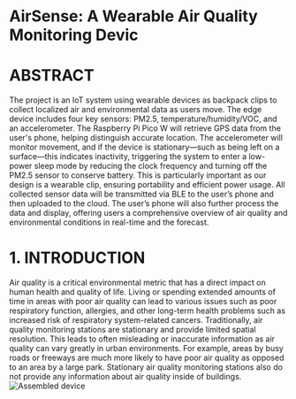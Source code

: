 # AirSense: A Wearable Air Quality Monitoring Devic

# ABSTRACT
 The project is an IoT system using wearable devices as backpack
 clips to collect localized air and environmental data as users
 move. The edge device includes four key sensors: PM2.5,
 temperature/humidity/VOC, and an accelerometer. The Raspberry
 Pi Pico W will retrieve GPS data from the user's phone, helping
 distinguish accurate location. The accelerometer will monitor
 movement, and if the device is stationary—such as being left on a
 surface—this indicates inactivity, triggering the system to enter a
 low-power sleep mode by reducing the clock frequency and
 turning off the PM2.5 sensor to conserve battery. This is
 particularly important as our design is a wearable clip, ensuring
 portability and efficient power usage. All collected sensor data
 will be transmitted via BLE to the user’s phone and then uploaded
 to the cloud. The user’s phone will also further process the data
 and display, offering users a comprehensive overview of air
 quality and environmental conditions in real-time and the forecast.

# 1. INTRODUCTION
 Air quality is a critical environmental metric that has a direct
 impact on human health and quality of life. Living or spending
 extended amounts of time in areas with poor air quality can lead
 to various issues such as poor respiratory function, allergies, and
 other long-term health problems such as increased risk of
 respiratory system-related cancers. Traditionally, air quality
 monitoring stations are stationary and provide limited spatial
 resolution. This leads to often misleading or inaccurate
 information as air quality can vary greatly in urban environments.
 For example, areas by busy roads or freeways are much more
 likely to have poor air quality as opposed to an area by a large
 park. Stationary air quality monitoring stations also do not provide
 any information about air quality inside of buildings.
![Assembled device](https://github.com/user-attachments/assets/b90401e6-d13d-4460-95de-060430609c51)
